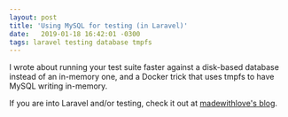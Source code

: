 ```yaml
---
layout: post
title: 'Using MySQL for testing (in Laravel)'
date:   2019-01-18 16:42:01 -0300
tags: laravel testing database tmpfs
---
```


I wrote about running your test suite faster against a disk-based database instead of an in-memory one, and a Docker trick that uses tmpfs to have MySQL writing in-memory.

If you are into Laravel and/or testing, check it out at [madewithlove's blog](https://madewithlove.com/using-mysql-for-testing-on-laravel/).
